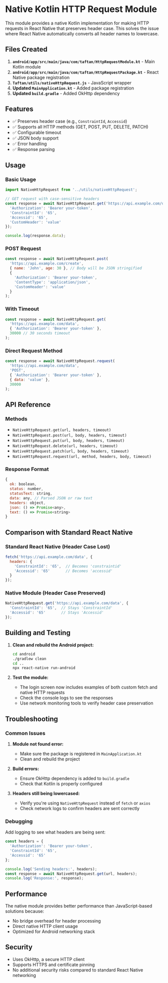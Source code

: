 # Native Kotlin HTTP Request Module

This module provides a native Kotlin implementation for making HTTP requests in React Native that preserves header case. This solves the issue where React Native automatically converts all header names to lowercase.

## Files Created

1. **`android/app/src/main/java/com/taftan/HttpRequestModule.kt`** - Main Kotlin module
2. **`android/app/src/main/java/com/taftan/HttpRequestPackage.kt`** - React Native package registration
3. **`Taftan/utils/nativeHttpRequest.js`** - JavaScript wrapper
4. **Updated `MainApplication.kt`** - Added package registration
5. **Updated `build.gradle`** - Added OkHttp dependency

## Features

- ✅ Preserves header case (e.g., `ConstraintId`, `Accessid`)
- ✅ Supports all HTTP methods (GET, POST, PUT, DELETE, PATCH)
- ✅ Configurable timeout
- ✅ JSON body support
- ✅ Error handling
- ✅ Response parsing

## Usage

### Basic Usage

```javascript
import NativeHttpRequest from '../utils/nativeHttpRequest';

// GET request with case-sensitive headers
const response = await NativeHttpRequest.get('https://api.example.com/data', {
  'Authorization': 'Bearer your-token',
  'ConstraintId': '65',
  'Accessid': '65',
  'CustomHeader': 'value'
});

console.log(response.data);
```

### POST Request

```javascript
const response = await NativeHttpRequest.post(
  'https://api.example.com/create',
  { name: 'John', age: 30 }, // Body will be JSON stringified
  {
    'Authorization': 'Bearer your-token',
    'ContentType': 'application/json',
    'CustomHeader': 'value'
  }
);
```

### With Timeout

```javascript
const response = await NativeHttpRequest.get(
  'https://api.example.com/data',
  { 'Authorization': 'Bearer your-token' },
  30000 // 30 seconds timeout
);
```

### Direct Request Method

```javascript
const response = await NativeHttpRequest.request(
  'https://api.example.com/data',
  'POST',
  { 'Authorization': 'Bearer your-token' },
  { data: 'value' },
  30000
);
```

## API Reference

### Methods

- `NativeHttpRequest.get(url, headers, timeout)`
- `NativeHttpRequest.post(url, body, headers, timeout)`
- `NativeHttpRequest.put(url, body, headers, timeout)`
- `NativeHttpRequest.delete(url, headers, timeout)`
- `NativeHttpRequest.patch(url, body, headers, timeout)`
- `NativeHttpRequest.request(url, method, headers, body, timeout)`

### Response Format

```javascript
{
  ok: boolean,
  status: number,
  statusText: string,
  data: any, // Parsed JSON or raw text
  headers: object,
  json: () => Promise<any>,
  text: () => Promise<string>
}
```

## Comparison with Standard React Native

### Standard React Native (Header Case Lost)
```javascript
fetch('https://api.example.com/data', {
  headers: {
    'ConstraintId': '65',  // Becomes 'constraintid'
    'Accessid': '65'       // Becomes 'accessid'
  }
});
```

### Native Module (Header Case Preserved)
```javascript
NativeHttpRequest.get('https://api.example.com/data', {
  'ConstraintId': '65',  // Stays 'ConstraintId'
  'Accessid': '65'       // Stays 'Accessid'
});
```

## Building and Testing

1. **Clean and rebuild the Android project:**
   ```bash
   cd android
   ./gradlew clean
   cd ..
   npx react-native run-android
   ```

2. **Test the module:**
   - The login screen now includes examples of both custom fetch and native HTTP requests
   - Check the console logs to see the responses
   - Use network monitoring tools to verify header case preservation

## Troubleshooting

### Common Issues

1. **Module not found error:**
   - Make sure the package is registered in `MainApplication.kt`
   - Clean and rebuild the project

2. **Build errors:**
   - Ensure OkHttp dependency is added to `build.gradle`
   - Check that Kotlin is properly configured

3. **Headers still being lowercased:**
   - Verify you're using `NativeHttpRequest` instead of `fetch` or `axios`
   - Check network logs to confirm headers are sent correctly

### Debugging

Add logging to see what headers are being sent:

```javascript
const headers = {
  'Authorization': 'Bearer your-token',
  'ConstraintId': '65',
  'Accessid': '65'
};

console.log('Sending headers:', headers);
const response = await NativeHttpRequest.get(url, headers);
console.log('Response:', response);
```

## Performance

The native module provides better performance than JavaScript-based solutions because:
- No bridge overhead for header processing
- Direct native HTTP client usage
- Optimized for Android networking stack

## Security

- Uses OkHttp, a secure HTTP client
- Supports HTTPS and certificate pinning
- No additional security risks compared to standard React Native networking 